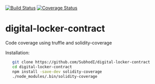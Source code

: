 [![Build Status](https://travis-ci.org/SubhodI/digital-locker-contract.svg?branch=master)](https://travis-ci.org/SubhodI/digital-locker-contract) 
[![Coverage Status](https://coveralls.io/repos/github/SubhodI/digital-locker-contract/badge.svg)](https://coveralls.io/github/SubhodI/digital-locker-contract)
# digital-locker-contract
Code coverage using truffle and solidity-coverage

Installation:
 ```bash
    git clone https://github.com/SubhodI/digital-locker-contract
    cd digital-locker-contract
    npm install -save-dev solidity-coverage 
    ./node_modules/.bin/solidity-coverage 
 ```
